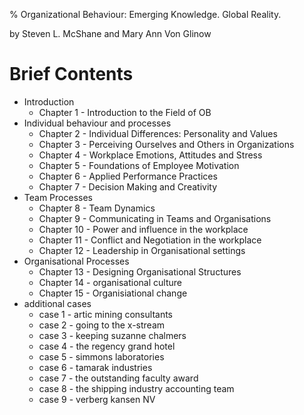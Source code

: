 % Organizational Behaviour: Emerging Knowledge. Global Reality.

by Steven L. McShane and Mary Ann Von Glinow

# Brief Contents

* Introduction
    * Chapter 1 - Introduction to the Field of OB
* Individual behaviour and processes
    * Chapter 2 - Individual Differences: Personality and Values
    * Chapter 3 - Perceiving Ourselves and Others in Organizations
    * Chapter 4 - Workplace Emotions, Attitudes and Stress
    * Chapter 5 - Foundations of Employee Motivation
    * Chapter 6 - Applied Performance Practices
    * Chapter 7 - Decision Making and Creativity
* Team Processes
    * Chapter 8 - Team Dynamics
    * Chapter 9 - Communicating in Teams and Organisations
    * Chapter 10 - Power and influence in the workplace
    * Chapter 11 - Conflict and Negotiation in the workplace
    * Chapter 12 - Leadership in Organisational settings
* Organisational Processes
    * Chapter 13 - Designing Organisational Structures
    * Chapter 14 - organisational culture
    * Chapter 15 - Organisiational change
* additional cases
    * case 1 - artic mining consultants
    * case 2 - going to the x-stream
    * case 3 - keeping suzanne chalmers
    * case 4 - the regency grand hotel
    * case 5 - simmons laboratories
    * case 6 - tamarak industries
    * case 7 - the outstanding faculty award
    * case 8 - the shipping industry accounting team
    * case 9 - verberg kansen NV
    